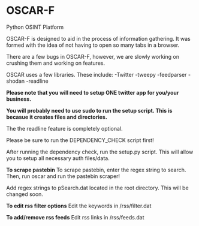 OSCAR-F
=======

Python OSINT Platform

OSCAR-F is designed to aid in the process of information gathering. It was formed with the idea of not having to open
so many tabs in a browser.

There are a few bugs in OSCAR-F, however, we are slowly working on crushing them and working on features.

OSCAR uses a few libraries. These include:
-Twitter
-tweepy
-feedparser
-shodan
-readline

**Please note that you will need to setup ONE twitter app for you/your business.**

**You will probably need to use sudo to run the setup script. This is becasue it creates files and directories.**

The the readline feature is completely optional.

Please be sure to run the DEPENDENCY_CHECK script first!

After running the dependency check, run the setup.py script. This will allow you to setup all necessary auth files/data.

**To scrape pastebin**
To scrape pastebin, enter the regex string to search. Then, run oscar and run the pastebin scraper!

Add regex strings to pSearch.dat located in the root directory. This will be changed soon. 

**To edit rss filter options**
Edit the keywords in /rss/filter.dat

**To add/remove rss feeds**
Edit rss links in /rss/feeds.dat

